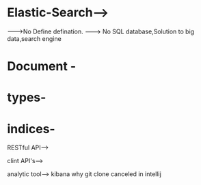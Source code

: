 # Elastic-Search-->
--->No Define defination.
---> No SQL database,Solution to big data,search engine

# Document - 

# types-

# indices-
RESTful API-->

clint API's-->

analytic tool--> kibana
why git clone canceled in intellij
